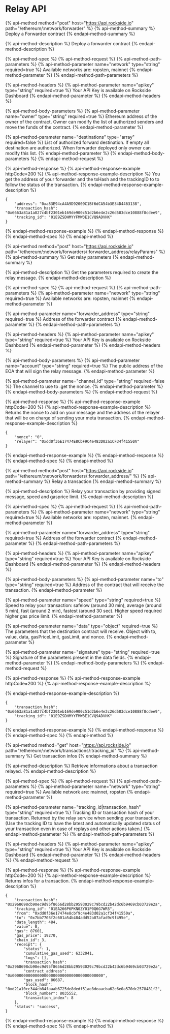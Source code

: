 # Relay API

{% api-method method="post" host="https://api.rockside.io" path="/ethereum/:network/forwarder" %}
{% api-method-summary %}
Deploy a Forwarder contract
{% endapi-method-summary %}

{% api-method-description %}
Deploy a forwarder contract
{% endapi-method-description %}

{% api-method-spec %}
{% api-method-request %}
{% api-method-path-parameters %}
{% api-method-parameter name="network" type="string" required=true %}
Available networks are: ropsten, mainnet
{% endapi-method-parameter %}
{% endapi-method-path-parameters %}

{% api-method-headers %}
{% api-method-parameter name="apikey" type="string" required=true %}
Your API Key is available on  Rockside Dashboard
{% endapi-method-parameter %}
{% endapi-method-headers %}

{% api-method-body-parameters %}
{% api-method-parameter name="owner" type="string" required=true %}
Ethereum address of the owner of the contract. Owner can modify the list of authorized senders and move the funds of the contract.
{% endapi-method-parameter %}

{% api-method-parameter name="destinations" type="array" required=false %}
List of authorized forward destination. If empty all destination are authorized. When forwarder deployed only owner can modify this list.
{% endapi-method-parameter %}
{% endapi-method-body-parameters %}
{% endapi-method-request %}

{% api-method-response %}
{% api-method-response-example httpCode=200 %}
{% api-method-response-example-description %}
You get the address of your forwarder and the txHash and the trackingID to to follow the status of the transaction.
{% endapi-method-response-example-description %}

```
{
    "address": "0xa83E94cA4A9D92009C1Bf6dCA54b3E34D4463138",
    "transaction_hash": "0x6663a81a1a827c4bf2301eb169de900c51d2b6e4e2c26d503dce10888f8cdee9",
    "tracking_id": "01E9ZSDHMYYFMW3E1CVQ9ADVHK"
}
```
{% endapi-method-response-example %}
{% endapi-method-response %}
{% endapi-method-spec %}
{% endapi-method %}

{% api-method method="post" host="https://api.rockside.io" path="/ethereum/:network/forwarders/:forwarder\_address/relayParams" %}
{% api-method-summary %}
Get relay parameters
{% endapi-method-summary %}

{% api-method-description %}
Get the parameters required to create the relay message.
{% endapi-method-description %}

{% api-method-spec %}
{% api-method-request %}
{% api-method-path-parameters %}
{% api-method-parameter name="network" type="string" required=true %}
Available networks are: ropsten, mainnet
{% endapi-method-parameter %}

{% api-method-parameter name="forwarder\_address" type="string" required=true %}
Address of the forwarder contract
{% endapi-method-parameter %}
{% endapi-method-path-parameters %}

{% api-method-headers %}
{% api-method-parameter name="apikey" type="string" required=true %}
Your API Key is available on Rockside Dashboard
{% endapi-method-parameter %}
{% endapi-method-headers %}

{% api-method-body-parameters %}
{% api-method-parameter name="account" type="string" required=true %}
The public address of the EOA that will sign the relay message.
{% endapi-method-parameter %}

{% api-method-parameter name="channel\_id" type="string" required=false %}
The channel to use to .get the nonce. 
{% endapi-method-parameter %}
{% endapi-method-body-parameters %}
{% endapi-method-request %}

{% api-method-response %}
{% api-method-response-example httpCode=200 %}
{% api-method-response-example-description %}
Returns the nonce to add on your message and the address of the relayer that will be on charge of sending your meta transaction.
{% endapi-method-response-example-description %}

```
{
    "nonce": "0",
    "relayer": "0xdd0f36E17474E8CbF9C4e483D02a1CF34f41550A"
}
```
{% endapi-method-response-example %}
{% endapi-method-response %}
{% endapi-method-spec %}
{% endapi-method %}

{% api-method method="post" host="https://api.rockside.io" path="/ethereum/:network/forwarders/:forwarder\_address/" %}
{% api-method-summary %}
Relay a transaction
{% endapi-method-summary %}

{% api-method-description %}
Relay your transaction by providing signed message, speed and gasprice limit.
{% endapi-method-description %}

{% api-method-spec %}
{% api-method-request %}
{% api-method-path-parameters %}
{% api-method-parameter name="network" type="string" required=true %}
Available networks are: ropsten, mainnet.
{% endapi-method-parameter %}

{% api-method-parameter name="forwarder\_address" type="string" required=true %}
Address of the forwarder contract
{% endapi-method-parameter %}
{% endapi-method-path-parameters %}

{% api-method-headers %}
{% api-method-parameter name="apikey" type="string" required=true %}
Your API Key is available on Rockside Dashboard
{% endapi-method-parameter %}
{% endapi-method-headers %}

{% api-method-body-parameters %}
{% api-method-parameter name="to" type="string" required=true %}
Address of the contract that will receive the transaction.
{% endapi-method-parameter %}

{% api-method-parameter name="speed" type="string" required=true %}
Speed to relay your transaction: safelow \(around 30 min\), average \(around 5 min\), fast \(around 2 min\), fastest \(around 30 sec\). Higher speed required higher gas price limit.
{% endapi-method-parameter %}

{% api-method-parameter name="data" type="object" required=true %}
The parameters that the destination contract will receive. Object with to, value, data, gasPriceLimit, gasLimit, and nonce.
{% endapi-method-parameter %}

{% api-method-parameter name="signature" type="string" required=true %}
Signature of the parameters present in the data fields.
{% endapi-method-parameter %}
{% endapi-method-body-parameters %}
{% endapi-method-request %}

{% api-method-response %}
{% api-method-response-example httpCode=200 %}
{% api-method-response-example-description %}

{% endapi-method-response-example-description %}

```
{
    "transaction_hash": "0x6663a81a1a827c4bf2301eb169de900c51d2b6e4e2c26d503dce10888f8cdee9",
    "tracking_id": "01E9ZSDHMYYFMW3E1CVQ9ADVHK"
}
```
{% endapi-method-response-example %}
{% endapi-method-response %}
{% endapi-method-spec %}
{% endapi-method %}

{% api-method method="get" host="https://api.rockside.io" path="/ethereum/:network/transactions/:tracking\_id" %}
{% api-method-summary %}
Get transaction infos
{% endapi-method-summary %}

{% api-method-description %}
Retrieve informations about a transaction relayed.
{% endapi-method-description %}

{% api-method-spec %}
{% api-method-request %}
{% api-method-path-parameters %}
{% api-method-parameter name="network" type="string" required=true %}
Available network are: mainnet, ropsten
{% endapi-method-parameter %}

{% api-method-parameter name="tracking\_id|transaction_hash" type="string" required=true %}
Tracking ID or transaction hash of your transaction. Returned by the relay service when sending your transaction. (Use the tracking ID to have the latest and automatically updated status of your transaction even in case of replays and other actions taken.)
{% endapi-method-parameter %}
{% endapi-method-path-parameters %}

{% api-method-headers %}
{% api-method-parameter name="apikey" type="string" required=true %}
Your API Key is available on Rockside Dashboard
{% endapi-method-parameter %}
{% endapi-method-headers %}
{% endapi-method-request %}

{% api-method-response %}
{% api-method-response-example httpCode=200 %}
{% api-method-response-example-description %}
Returns infos for a transaction. 
{% endapi-method-response-example-description %}

```
{
    "transaction_hash": "0x2968698cb90ec9d95f8656d28bb29593029c79bcd22b42dc6b9469cb03729e2a",
    "tracking_id": "01EA266P6PKN0ZY01P0Q6G7WR5",
    "from": "0xdd0f36e17474e8cbf9c4e483d02a1cf34f41550a",
    "to": "0x7bb7703f2c601a54b484add52a07afad9c9f495e",
    "data_length": 484,
    "value": 0,
    "gas": 87601,
    "gas_price": 19270,
    "chain_id": 3,
    "receipt": {
        "status": 1,
        "cumulative_gas_used": 6332041,
        "logs": [],
        "transaction_hash": "0x2968698cb90ec9d95f8656d28bb29593029c79bcd22b42dc6b9469cb03729e2a",
        "contract_address": "0x0000000000000000000000000000000000000000",
        "gas_used": 86687,
        "block_hash": "0xd21a10cc344cb84faaab6725de8dedf51ae8deaacba62c6e0a570dc2578481f2",
        "block_number": 8035552,
        "transaction_index": 8
    },
    "status": "success",
}
```
{% endapi-method-response-example %}
{% endapi-method-response %}
{% endapi-method-spec %}
{% endapi-method %}